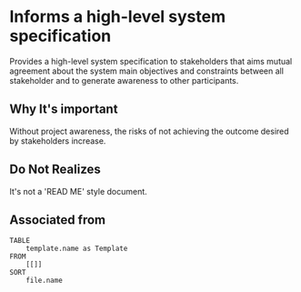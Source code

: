 # Informs a high-level system specification

Provides a high-level system specification to stakeholders that aims mutual agreement about the system main objectives and constraints between all stakeholder and to generate awareness to other participants.


## Why It's important

Without project awareness, the risks of not achieving the outcome desired by stakeholders increase.

## Do Not Realizes

It's not a 'READ ME' style document.

## Associated from

```dataview
TABLE
	template.name as Template	
FROM
	[[]]
SORT
	file.name	
```



